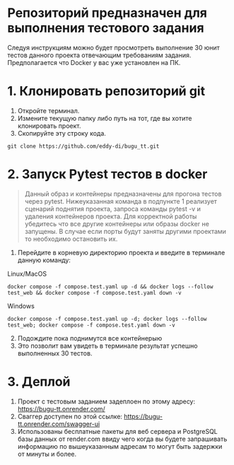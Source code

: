 # Репозиторий предназначен для выполнения тестового задания

Следуя инструкциям можно будет просмотреть выполнение 30 юнит тестов данного проекта отвечающим требованиям задания. Предполагается что Docker у вас уже установлен на ПК.

# 1. Клонировать репозиторий git
1. Откройте терминал.
2. Измените текущую папку либо путь на тот, где вы хотите клонировать проект.
3. Скопируйте эту строку кода.

```
git clone https://github.com/eddy-di/bugu_tt.git
```
# 2. Запуск Pytest тестов в docker
> Данный образ и контейнеры предназначены для прогона тестов через pytest. Нижеуказанная команда в подпункте 1 реализует сценарий поднятия проекта, запроса команды pytest -v и удаления контейнеров проекта. Для корректной работы убедитесь что все другие контейнеры или образы docker не запущены. В случае если порты будут заняты другими проектами то необходимо остановить их.

1. Перейдите в корневую директорию проекта и введите в терминале данную команду:

Linux/MacOS
```
docker compose -f compose.test.yaml up -d && docker logs --follow test_web && docker compose -f compose.test.yaml down -v
```

Windows
```
docker compose -f compose.test.yaml up -d; docker logs --follow test_web; docker compose -f compose.test.yaml down -v
```
2. Подождите пока поднимутся все контейнерыю
3. Это позволит вам увидеть в терминале результат успешно выполненных 30 тестов.

# 3. Деплой
1. Проект с тестовым заданием задеплоен по этому адресу: https://bugu-tt.onrender.com/
2. Сваггер доступен по этой ссылке: https://bugu-tt.onrender.com/swagger-ui
3. Использованы бесплатные пакеты для веб сервера и PostgreSQL базы данных от render.com ввиду чего когда вы будете запрашивать информацию по вышеуказанным адресам то могут быть задержки от минуты и более.
